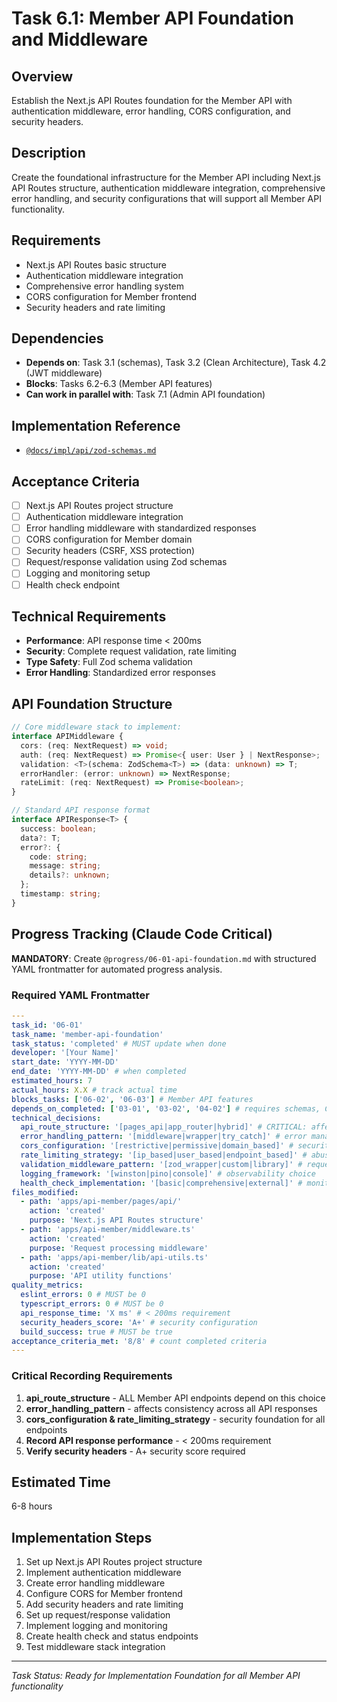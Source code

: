 # Task 6.1: Member API Foundation and Middleware

## Overview

Establish the Next.js API Routes foundation for the Member API with authentication middleware, error handling, CORS configuration, and security headers.

## Description

Create the foundational infrastructure for the Member API including Next.js API Routes structure, authentication middleware integration, comprehensive error handling, and security configurations that will support all Member API functionality.

## Requirements

- Next.js API Routes basic structure
- Authentication middleware integration
- Comprehensive error handling system
- CORS configuration for Member frontend
- Security headers and rate limiting

## Dependencies

- **Depends on**: Task 3.1 (schemas), Task 3.2 (Clean Architecture), Task 4.2 (JWT middleware)
- **Blocks**: Tasks 6.2-6.3 (Member API features)
- **Can work in parallel with**: Task 7.1 (Admin API foundation)

## Implementation Reference

- [`@docs/impl/api/zod-schemas.md`](../docs/impl/api/zod-schemas.md)

## Acceptance Criteria

- [ ] Next.js API Routes project structure
- [ ] Authentication middleware integration
- [ ] Error handling middleware with standardized responses
- [ ] CORS configuration for Member domain
- [ ] Security headers (CSRF, XSS protection)
- [ ] Request/response validation using Zod schemas
- [ ] Logging and monitoring setup
- [ ] Health check endpoint

## Technical Requirements

- **Performance**: API response time < 200ms
- **Security**: Complete request validation, rate limiting
- **Type Safety**: Full Zod schema validation
- **Error Handling**: Standardized error responses

## API Foundation Structure

```typescript
// Core middleware stack to implement:
interface APIMiddleware {
  cors: (req: NextRequest) => void;
  auth: (req: NextRequest) => Promise<{ user: User } | NextResponse>;
  validation: <T>(schema: ZodSchema<T>) => (data: unknown) => T;
  errorHandler: (error: unknown) => NextResponse;
  rateLimit: (req: NextRequest) => Promise<boolean>;
}

// Standard API response format
interface APIResponse<T> {
  success: boolean;
  data?: T;
  error?: {
    code: string;
    message: string;
    details?: unknown;
  };
  timestamp: string;
}
```

## Progress Tracking (Claude Code Critical)

**MANDATORY**: Create `@progress/06-01-api-foundation.md` with structured YAML frontmatter for automated progress analysis.

### Required YAML Frontmatter

```yaml
---
task_id: '06-01'
task_name: 'member-api-foundation'
task_status: 'completed' # MUST update when done
developer: '[Your Name]'
start_date: 'YYYY-MM-DD'
end_date: 'YYYY-MM-DD' # when completed
estimated_hours: 7
actual_hours: X.X # track actual time
blocks_tasks: ['06-02', '06-03'] # Member API features
depends_on_completed: ['03-01', '03-02', '04-02'] # requires schemas, Clean Architecture, JWT
technical_decisions:
  api_route_structure: '[pages_api|app_router|hybrid]' # CRITICAL: affects all Member API development
  error_handling_pattern: '[middleware|wrapper|try_catch]' # error management approach
  cors_configuration: '[restrictive|permissive|domain_based]' # security vs flexibility
  rate_limiting_strategy: '[ip_based|user_based|endpoint_based]' # abuse prevention
  validation_middleware_pattern: '[zod_wrapper|custom|library]' # request validation
  logging_framework: '[winston|pino|console]' # observability choice
  health_check_implementation: '[basic|comprehensive|external]' # monitoring depth
files_modified:
  - path: 'apps/api-member/pages/api/'
    action: 'created'
    purpose: 'Next.js API Routes structure'
  - path: 'apps/api-member/middleware.ts'
    action: 'created'
    purpose: 'Request processing middleware'
  - path: 'apps/api-member/lib/api-utils.ts'
    action: 'created'
    purpose: 'API utility functions'
quality_metrics:
  eslint_errors: 0 # MUST be 0
  typescript_errors: 0 # MUST be 0
  api_response_time: 'X ms' # < 200ms requirement
  security_headers_score: 'A+' # security configuration
  build_success: true # MUST be true
acceptance_criteria_met: '8/8' # count completed criteria
---
```

### Critical Recording Requirements

1. **api_route_structure** - ALL Member API endpoints depend on this choice
2. **error_handling_pattern** - affects consistency across all API responses
3. **cors_configuration & rate_limiting_strategy** - security foundation for all endpoints
4. **Record API response performance** - < 200ms requirement
5. **Verify security headers** - A+ security score required

## Estimated Time

6-8 hours

## Implementation Steps

1. Set up Next.js API Routes project structure
2. Implement authentication middleware
3. Create error handling middleware
4. Configure CORS for Member frontend
5. Add security headers and rate limiting
6. Set up request/response validation
7. Implement logging and monitoring
8. Create health check and status endpoints
9. Test middleware stack integration

---

_Task Status: Ready for Implementation_
_Foundation for all Member API functionality_
